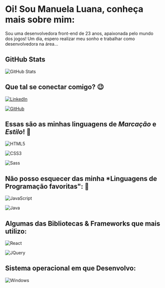 # Oi! Sou Manuela Luana, conheça mais sobre mim:

Sou uma desenvolvedora front-end de 23 anos, apaixonada pelo mundo dos jogos! Um dia, espero realizar meu sonho e trabalhar como desenvolvedora na área...

## GitHub Stats

![GitHub Stats](https://github-readme-stats.vercel.app/api?username=manuelaluana&theme=transparent&bg_color=2b2d80&border_color=transparent&show_icons=true&icon_color=e174e3&title_color=e174e3&text_color=FFF)

## Que tal se conectar comigo? :wink:

[![LinkedIn](https://img.shields.io/badge/LinkedIn-2b2d80?style=for-the-badge&logo=linkedin&logoColor=e174e3)](https://www.linkedin.com/in/manuela-luana-schumacker-tavares-05505a252/) 

[![GitHub](https://img.shields.io/badge/GitHbt-2b2d80?style=for-the-badge&logo=github&logoColor=e174e3)](https://github.com/manuelaluana)

## Essas são as minhas linguagens de *Marcação* e *Estilo*! :dart:

![HTML5](https://img.shields.io/badge/HTML5-2b2d80?style=for-the-badge&logo=html5&logoColor=e174e3)

![CSS3](https://img.shields.io/badge/CSS3-2b2d80?style=for-the-badge&logo=css3&logoColor=e174e3)

![Sass](https://img.shields.io/badge/Sass-2b2d80?style=for-the-badge&logo=sass&logoColor=e174e3)


## Não posso esquecer das minha *Linguagens de Programação favoritas": :space_invader:

![JavaScript](https://img.shields.io/badge/JavaScript-2b2d80?style=for-the-badge&logo=javascript&logoColor=e174e3)

![Java](https://img.shields.io/badge/Java-2b2d80?style=for-the-badge&logo=java)

## Algumas das Bibliotecas & Frameworks que mais utilizo:

![React](https://img.shields.io/badge/React-2b2d80?style=for-the-badge&logo=react&logoColor=e174e3)

![JQuery](https://img.shields.io/badge/JQuery-2b2d80?style=for-the-badge&logo=jquery&logoColor=e174e3)

## Sistema operacional em que Desenvolvo:

![Windows](https://img.shields.io/badge/Windows-2b2d80?style=for-the-badge&logo=windows&logoColor=e174e3)
